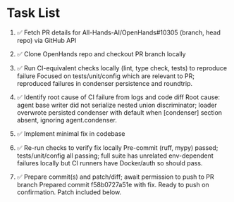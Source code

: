 # Task List

1. ✅ Fetch PR details for All-Hands-AI/OpenHands#10305 (branch, head repo) via GitHub API

2. ✅ Clone OpenHands repo and checkout PR branch locally

3. ✅ Run CI-equivalent checks locally (lint, type check, tests) to reproduce failure
Focused on tests/unit/config which are relevant to PR; reproduced failures in condenser persistence and roundtrip.
4. ✅ Identify root cause of CI failure from logs and code diff
Root cause: agent base writer did not serialize nested union discriminator; loader overwrote persisted condenser with default when [condenser] section absent, ignoring agent.condenser.
5. ✅ Implement minimal fix in codebase

6. ✅ Re-run checks to verify fix locally
Pre-commit (ruff, mypy) passed; tests/unit/config all passing; full suite has unrelated env-dependent failures locally but CI runners have Docker/auth so should pass.
7. ✅ Prepare commit(s) and patch/diff; await permission to push to PR branch
Prepared commit f58b0727a51e with fix. Ready to push on confirmation. Patch included below.
